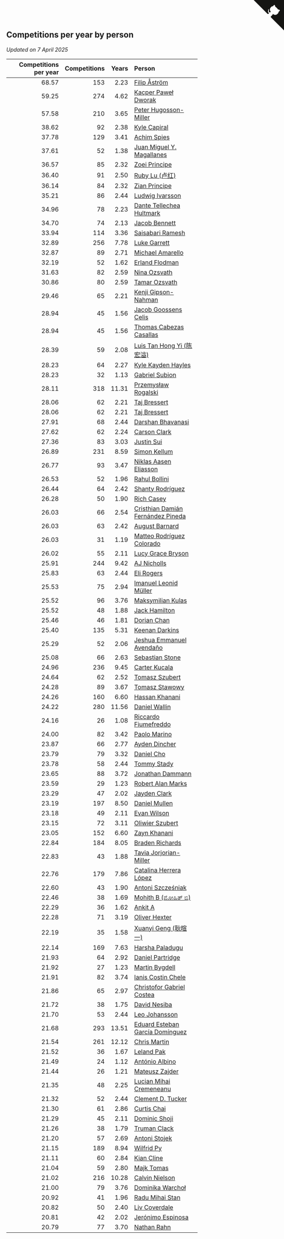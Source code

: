 ## Competitions per year by person

*Updated on  7 April 2025*

| Competitions per year | Competitions | Years | Person |
| ---: | ---: | ---: | :--- |
| 68.57 | 153 | 2.23 | [Filip Åström](https://www.worldcubeassociation.org/persons/2023ASTR01) |
| 59.25 | 274 | 4.62 | [Kacper Paweł Dworak](https://www.worldcubeassociation.org/persons/2020DWOR01) |
| 57.58 | 210 | 3.65 | [Peter Hugosson-Miller](https://www.worldcubeassociation.org/persons/2021HUGO01) |
| 38.62 | 92 | 2.38 | [Kyle Capiral](https://www.worldcubeassociation.org/persons/2022CAPI02) |
| 37.78 | 129 | 3.41 | [Achim Spies](https://www.worldcubeassociation.org/persons/2021SPIE01) |
| 37.61 | 52 | 1.38 | [Juan Miguel Y. Magallanes](https://www.worldcubeassociation.org/persons/2023MAGA09) |
| 36.57 | 85 | 2.32 | [Zoei Principe](https://www.worldcubeassociation.org/persons/2022PRIN09) |
| 36.40 | 91 | 2.50 | [Ruby Lu (卢红)](https://www.worldcubeassociation.org/persons/2022LURU01) |
| 36.14 | 84 | 2.32 | [Zian Principe](https://www.worldcubeassociation.org/persons/2022PRIN08) |
| 35.21 | 86 | 2.44 | [Ludwig Ivarsson](https://www.worldcubeassociation.org/persons/2022IVAR01) |
| 34.96 | 78 | 2.23 | [Dante Tellechea Hultmark](https://www.worldcubeassociation.org/persons/2023HULT01) |
| 34.70 | 74 | 2.13 | [Jacob Bennett](https://www.worldcubeassociation.org/persons/2023BENN04) |
| 33.94 | 114 | 3.36 | [Saisabari Ramesh](https://www.worldcubeassociation.org/persons/2021RAME01) |
| 32.89 | 256 | 7.78 | [Luke Garrett](https://www.worldcubeassociation.org/persons/2017GARR05) |
| 32.87 | 89 | 2.71 | [Michael Amarello](https://www.worldcubeassociation.org/persons/2022AMAR09) |
| 32.19 | 52 | 1.62 | [Erland Flodman](https://www.worldcubeassociation.org/persons/2023FLOD01) |
| 31.63 | 82 | 2.59 | [Nina Ozsvath](https://www.worldcubeassociation.org/persons/2022OZSV03) |
| 30.86 | 80 | 2.59 | [Tamar Ozsvath](https://www.worldcubeassociation.org/persons/2022OZSV04) |
| 29.46 | 65 | 2.21 | [Kenji Gipson-Nahman](https://www.worldcubeassociation.org/persons/2023GIPS01) |
| 28.94 | 45 | 1.56 | [Jacob Goossens Celis](https://www.worldcubeassociation.org/persons/2023CELI06) |
| 28.94 | 45 | 1.56 | [Thomas Cabezas Casallas](https://www.worldcubeassociation.org/persons/2023CASA08) |
| 28.39 | 59 | 2.08 | [Luis Tan Hong Yi (陈宏溢)](https://www.worldcubeassociation.org/persons/2023YILU01) |
| 28.23 | 64 | 2.27 | [Kyle Kayden Hayles](https://www.worldcubeassociation.org/persons/2022HAYL02) |
| 28.23 | 32 | 1.13 | [Gabriel Subion](https://www.worldcubeassociation.org/persons/2024SUBI01) |
| 28.11 | 318 | 11.31 | [Przemysław Rogalski](https://www.worldcubeassociation.org/persons/2013ROGA02) |
| 28.06 | 62 | 2.21 | [Taj Bressert](https://www.worldcubeassociation.org/persons/2023BRES01) |
| 28.06 | 62 | 2.21 | [Taj Bressert](https://www.worldcubeassociation.org/persons/2023BRES01) |
| 27.91 | 68 | 2.44 | [Darshan Bhavanasi](https://www.worldcubeassociation.org/persons/2022BHAV01) |
| 27.62 | 62 | 2.24 | [Carson Clark](https://www.worldcubeassociation.org/persons/2023CLAR02) |
| 27.36 | 83 | 3.03 | [Justin Sui](https://www.worldcubeassociation.org/persons/2022SUIJ01) |
| 26.89 | 231 | 8.59 | [Simon Kellum](https://www.worldcubeassociation.org/persons/2016KELL12) |
| 26.77 | 93 | 3.47 | [Niklas Aasen Eliasson](https://www.worldcubeassociation.org/persons/2021ELIA01) |
| 26.53 | 52 | 1.96 | [Rahul Bollini](https://www.worldcubeassociation.org/persons/2023BOLL01) |
| 26.44 | 64 | 2.42 | [Shanty Rodríguez](https://www.worldcubeassociation.org/persons/2022CUBI01) |
| 26.28 | 50 | 1.90 | [Rich Casey](https://www.worldcubeassociation.org/persons/2023CASE06) |
| 26.03 | 66 | 2.54 | [Cristhian Damián Fernández Pineda](https://www.worldcubeassociation.org/persons/2022PINE05) |
| 26.03 | 63 | 2.42 | [August Barnard](https://www.worldcubeassociation.org/persons/2022BARN21) |
| 26.03 | 31 | 1.19 | [Matteo Rodríguez Colorado](https://www.worldcubeassociation.org/persons/2024COLO04) |
| 26.02 | 55 | 2.11 | [Lucy Grace Bryson](https://www.worldcubeassociation.org/persons/2023BRYS01) |
| 25.91 | 244 | 9.42 | [AJ Nicholls](https://www.worldcubeassociation.org/persons/2015NICH04) |
| 25.83 | 63 | 2.44 | [Eli Rogers](https://www.worldcubeassociation.org/persons/2022ROGE05) |
| 25.53 | 75 | 2.94 | [Imanuel Leonid Müller](https://www.worldcubeassociation.org/persons/2022MULL02) |
| 25.52 | 96 | 3.76 | [Maksymilian Kulas](https://www.worldcubeassociation.org/persons/2021KULA02) |
| 25.52 | 48 | 1.88 | [Jack Hamilton](https://www.worldcubeassociation.org/persons/2023HAMI08) |
| 25.46 | 46 | 1.81 | [Dorian Chan](https://www.worldcubeassociation.org/persons/2023DORI01) |
| 25.40 | 135 | 5.31 | [Keenan Darkins](https://www.worldcubeassociation.org/persons/2019DARK02) |
| 25.29 | 52 | 2.06 | [Jeshua Emmanuel Avendaño](https://www.worldcubeassociation.org/persons/2023AVEN01) |
| 25.08 | 66 | 2.63 | [Sebastian Stone](https://www.worldcubeassociation.org/persons/2022STON09) |
| 24.96 | 236 | 9.45 | [Carter Kucala](https://www.worldcubeassociation.org/persons/2015KUCA01) |
| 24.64 | 62 | 2.52 | [Tomasz Szubert](https://www.worldcubeassociation.org/persons/2022SZUB02) |
| 24.28 | 89 | 3.67 | [Tomasz Stawowy](https://www.worldcubeassociation.org/persons/2021STAW01) |
| 24.26 | 160 | 6.60 | [Hassan Khanani](https://www.worldcubeassociation.org/persons/2018KHAN26) |
| 24.22 | 280 | 11.56 | [Daniel Wallin](https://www.worldcubeassociation.org/persons/2013WALL03) |
| 24.16 | 26 | 1.08 | [Riccardo Fiumefreddo](https://www.worldcubeassociation.org/persons/2024RICC01) |
| 24.00 | 82 | 3.42 | [Paolo Marino](https://www.worldcubeassociation.org/persons/2021MARI04) |
| 23.87 | 66 | 2.77 | [Ayden Dincher](https://www.worldcubeassociation.org/persons/2022DINC01) |
| 23.79 | 79 | 3.32 | [Daniel Cho](https://www.worldcubeassociation.org/persons/2021CHOD01) |
| 23.78 | 58 | 2.44 | [Tommy Stady](https://www.worldcubeassociation.org/persons/2022STAD01) |
| 23.65 | 88 | 3.72 | [Jonathan Dammann](https://www.worldcubeassociation.org/persons/2021DAMM01) |
| 23.59 | 29 | 1.23 | [Robert Alan Marks](https://www.worldcubeassociation.org/persons/2024MARK03) |
| 23.29 | 47 | 2.02 | [Jayden Clark](https://www.worldcubeassociation.org/persons/2023CLAR13) |
| 23.19 | 197 | 8.50 | [Daniel Mullen](https://www.worldcubeassociation.org/persons/2016MULL04) |
| 23.18 | 49 | 2.11 | [Evan Wilson](https://www.worldcubeassociation.org/persons/2023WILS11) |
| 23.15 | 72 | 3.11 | [Oliwier Szubert](https://www.worldcubeassociation.org/persons/2022SZUB01) |
| 23.05 | 152 | 6.60 | [Zayn Khanani](https://www.worldcubeassociation.org/persons/2018KHAN28) |
| 22.84 | 184 | 8.05 | [Braden Richards](https://www.worldcubeassociation.org/persons/2017RICH02) |
| 22.83 | 43 | 1.88 | [Tavia Jorjorian-Miller](https://www.worldcubeassociation.org/persons/2023JORJ01) |
| 22.76 | 179 | 7.86 | [Catalina Herrera López](https://www.worldcubeassociation.org/persons/2017LOPE31) |
| 22.60 | 43 | 1.90 | [Antoni Szcześniak](https://www.worldcubeassociation.org/persons/2023SZCZ04) |
| 22.46 | 38 | 1.69 | [Mohith B (ಮೋಹಿತ್ ಬಿ)](https://www.worldcubeassociation.org/persons/2023BMOH01) |
| 22.29 | 36 | 1.62 | [Ankit A](https://www.worldcubeassociation.org/persons/2023AANK01) |
| 22.28 | 71 | 3.19 | [Oliver Hexter](https://www.worldcubeassociation.org/persons/2022HEXT01) |
| 22.19 | 35 | 1.58 | [Xuanyi Geng (耿暄一)](https://www.worldcubeassociation.org/persons/2023GENG02) |
| 22.14 | 169 | 7.63 | [Harsha Paladugu](https://www.worldcubeassociation.org/persons/2017PALA08) |
| 21.93 | 64 | 2.92 | [Daniel Partridge](https://www.worldcubeassociation.org/persons/2022PART02) |
| 21.92 | 27 | 1.23 | [Martin Bygdell](https://www.worldcubeassociation.org/persons/2024BYGD01) |
| 21.91 | 82 | 3.74 | [Ianis Costin Chele](https://www.worldcubeassociation.org/persons/2021CHEL01) |
| 21.86 | 65 | 2.97 | [Christofor Gabriel Costea](https://www.worldcubeassociation.org/persons/2022COST03) |
| 21.72 | 38 | 1.75 | [David Nesiba](https://www.worldcubeassociation.org/persons/2023NESI01) |
| 21.70 | 53 | 2.44 | [Leo Johansson](https://www.worldcubeassociation.org/persons/2022JOHA08) |
| 21.68 | 293 | 13.51 | [Eduard Esteban García Domínguez](https://www.worldcubeassociation.org/persons/2011EDUA01) |
| 21.54 | 261 | 12.12 | [Chris Martin](https://www.worldcubeassociation.org/persons/2013MART03) |
| 21.52 | 36 | 1.67 | [Leland Pak](https://www.worldcubeassociation.org/persons/2023PAKL02) |
| 21.49 | 24 | 1.12 | [António Albino](https://www.worldcubeassociation.org/persons/2024ALBI01) |
| 21.44 | 26 | 1.21 | [Mateusz Zajder](https://www.worldcubeassociation.org/persons/2024ZAJD01) |
| 21.35 | 48 | 2.25 | [Lucian Mihai Cremeneanu](https://www.worldcubeassociation.org/persons/2023CREM01) |
| 21.32 | 52 | 2.44 | [Clement D. Tucker](https://www.worldcubeassociation.org/persons/2022TUCK09) |
| 21.30 | 61 | 2.86 | [Curtis Chai](https://www.worldcubeassociation.org/persons/2022CHAI02) |
| 21.29 | 45 | 2.11 | [Dominic Shoji](https://www.worldcubeassociation.org/persons/2023SHOJ01) |
| 21.26 | 38 | 1.79 | [Truman Clack](https://www.worldcubeassociation.org/persons/2023CLAC02) |
| 21.20 | 57 | 2.69 | [Antoni Stojek](https://www.worldcubeassociation.org/persons/2022STOJ03) |
| 21.15 | 189 | 8.94 | [Wilfrid Py](https://www.worldcubeassociation.org/persons/2016PYWI01) |
| 21.11 | 60 | 2.84 | [Kian Cline](https://www.worldcubeassociation.org/persons/2022CLIN01) |
| 21.04 | 59 | 2.80 | [Majk Tomas](https://www.worldcubeassociation.org/persons/2022TOMA05) |
| 21.02 | 216 | 10.28 | [Calvin Nielson](https://www.worldcubeassociation.org/persons/2014NIEL03) |
| 21.00 | 79 | 3.76 | [Dominika Warchoł](https://www.worldcubeassociation.org/persons/2021WARC01) |
| 20.92 | 41 | 1.96 | [Radu Mihai Stan](https://www.worldcubeassociation.org/persons/2023STAN09) |
| 20.82 | 50 | 2.40 | [Liv Coverdale](https://www.worldcubeassociation.org/persons/2022COVE02) |
| 20.81 | 42 | 2.02 | [Jerónimo Espinosa](https://www.worldcubeassociation.org/persons/2023ESPI07) |
| 20.79 | 77 | 3.70 | [Nathan Rahn](https://www.worldcubeassociation.org/persons/2021RAHN01) |


<a href="https://github.com/jonatanklosko/wca_statistics" class="github-corner" aria-label="View source on Github"><svg width="80" height="80" viewBox="0 0 250 250" style="fill:#151513; color:#fff; position: absolute; top: 0; border: 0; right: 0;" aria-hidden="true"><path d="M0,0 L115,115 L130,115 L142,142 L250,250 L250,0 Z"></path><path d="M128.3,109.0 C113.8,99.7 119.0,89.6 119.0,89.6 C122.0,82.7 120.5,78.6 120.5,78.6 C119.2,72.0 123.4,76.3 123.4,76.3 C127.3,80.9 125.5,87.3 125.5,87.3 C122.9,97.6 130.6,101.9 134.4,103.2" fill="currentColor" style="transform-origin: 130px 106px;" class="octo-arm"></path><path d="M115.0,115.0 C114.9,115.1 118.7,116.5 119.8,115.4 L133.7,101.6 C136.9,99.2 139.9,98.4 142.2,98.6 C133.8,88.0 127.5,74.4 143.8,58.0 C148.5,53.4 154.0,51.2 159.7,51.0 C160.3,49.4 163.2,43.6 171.4,40.1 C171.4,40.1 176.1,42.5 178.8,56.2 C183.1,58.6 187.2,61.8 190.9,65.4 C194.5,69.0 197.7,73.2 200.1,77.6 C213.8,80.2 216.3,84.9 216.3,84.9 C212.7,93.1 206.9,96.0 205.4,96.6 C205.1,102.4 203.0,107.8 198.3,112.5 C181.9,128.9 168.3,122.5 157.7,114.1 C157.9,116.9 156.7,120.9 152.7,124.9 L141.0,136.5 C139.8,137.7 141.6,141.9 141.8,141.8 Z" fill="currentColor" class="octo-body"></path></svg></a><style>.github-corner:hover .octo-arm{animation:octocat-wave 560ms ease-in-out}@keyframes octocat-wave{0%,100%{transform:rotate(0)}20%,60%{transform:rotate(-25deg)}40%,80%{transform:rotate(10deg)}}@media (max-width:500px){.github-corner:hover .octo-arm{animation:none}.github-corner .octo-arm{animation:octocat-wave 560ms ease-in-out}}</style>
